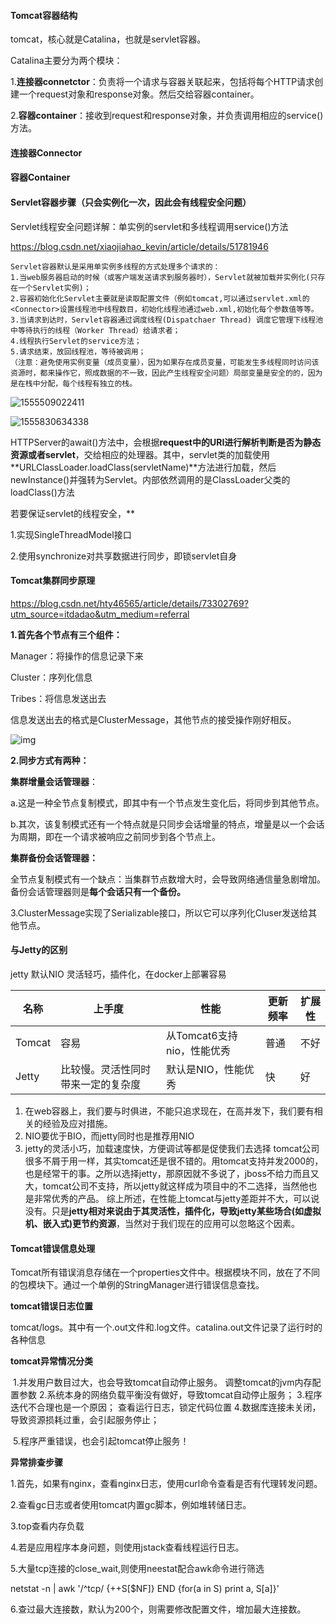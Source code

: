 #### Tomcat容器结构

tomcat，核心就是Catalina，也就是servlet容器。

Catalina主要分为两个模块：

1.**连接器connetctor**：负责将一个请求与容器关联起来，包括将每个HTTP请求创建一个request对象和response对象。然后交给容器container。

2.**容器container**：接收到request和response对象，并负责调用相应的service()方法。



#### 连接器Connector



#### 容器Container



#### Servlet容器步骤（只会实例化一次，因此会有线程安全问题）

Servlet线程安全问题详解：单实例的servlet和多线程调用service()方法

<https://blog.csdn.net/xiaojiahao_kevin/article/details/51781946>

```
Servlet容器默认是采用单实例多线程的方式处理多个请求的：
1.当web服务器启动的时候（或客户端发送请求到服务器时），Servlet就被加载并实例化(只存在一个Servlet实例)；
2.容器初始化化Servlet主要就是读取配置文件（例如tomcat,可以通过servlet.xml的<Connector>设置线程池中线程数目，初始化线程池通过web.xml,初始化每个参数值等等。
3.当请求到达时，Servlet容器通过调度线程(Dispatchaer Thread) 调度它管理下线程池中等待执行的线程（Worker Thread）给请求者；
4.线程执行Servlet的service方法；
5.请求结束，放回线程池，等待被调用；
（注意：避免使用实例变量（成员变量），因为如果存在成员变量，可能发生多线程同时访问该资源时，都来操作它，照成数据的不一致，因此产生线程安全问题）局部变量是安全的的，因为是在栈中分配，每个线程有独立的栈。
```

![1555509022411](C:\Users\ASUS\AppData\Roaming\Typora\typora-user-images\1555509022411.png)

![1555830634338](C:\Users\ASUS\AppData\Roaming\Typora\typora-user-images\1555830634338.png)



HTTPServer的await()方法中，会根据**request中的URI进行解析判断是否为静态资源或者servlet**，交给相应的处理器。其中，servlet类的加载使用**URLClassLoader.loadClass(servletName)**方法进行加载，然后newInstance()并强转为Servlet。内部依然调用的是ClassLoader父类的loadClass()方法



若要保证servlet的线程安全，**

1.实现SingleThreadModel接口

2.使用synchronize对共享数据进行同步，即锁servlet自身

#### Tomcat集群同步原理

<https://blog.csdn.net/hty46565/article/details/73302769?utm_source=itdadao&utm_medium=referral>

**1.首先各个节点有三个组件：**

Manager：将操作的信息记录下来

Cluster：序列化信息

Tribes：将信息发送出去

信息发送出去的格式是ClusterMessage，其他节点的接受操作刚好相反。

![img](https://upload-images.jianshu.io/upload_images/14270041-548dbe15128af76b.png?imageMogr2/auto-orient/strip%7CimageView2/2/w/687/format/webp)

**2.同步方式有两种：**

**集群增量会话管理器**：

a.这是一种全节点复制模式，即其中有一个节点发生变化后，将同步到其他节点。

b.其次，该复制模式还有一个特点就是只同步会话增量的特点，增量是以一个会话为周期，即在一个请求被响应之前同步到各个节点上。

**集群备份会话管理器：**

全节点复制模式有一个缺点：当集群节点数增大时，会导致网络通信量急剧增加。备份会话管理器则是**每个会话只有一个备份。**

3.ClusterMessage实现了Serializable接口，所以它可以序列化Cluser发送给其他节点。

#### 

#### 与Jetty的区别

jetty 默认NIO 灵活轻巧，插件化，在docker上部署容易

| 名称   | 上手度                             | 性能                       | 更新频率 | 扩展性 |
| ------ | ---------------------------------- | -------------------------- | -------- | ------ |
| Tomcat | 容易                               | 从Tomcat6支持nio，性能优秀 | 普通     | 不好   |
| Jetty  | 比较慢。灵活性同时带来一定的复杂度 | 默认是NIO，性能优秀        | 快       | 好     |

1. 在web容器上，我们要与时俱进，不能只追求现在，在高并发下，我们要有相关的经验及应对措施。
2. NIO要优于BIO，而jetty同时也是推荐用NIO
3. jetty的灵活小巧，加载速度快，方便调试等都是促使我们去选择 tomcat公司很多不屑于用一样，其实tomcat还是很不错的。用tomcat支持并发2000的，也是经常干的事。之所以选择jetty，那原因就不多说了，jboss不给力而且又大，tomcat公司不支持，所以jetty就这样成为项目中的不二选择，当然他也是非常优秀的产品。 综上所述，在性能上tomcat与jetty差距并不大，可以说没有。只是**jetty相对来说由于其灵活性，插件化，导致jetty某些场合(如虚拟机、嵌入式)更节约资源**，当然对于我们现在的应用可以忽略这个因素。



#### Tomcat错误信息处理

Tomcat所有错误消息存储在一个properties文件中。根据模块不同，放在了不同的包模块下。通过一个单例的StringManager进行错误信息查找。

**tomcat错误日志位置**

tomcat/logs。其中有一个.out文件和.log文件。catalina.out文件记录了运行时的各种信息

**tomcat异常情况分类**

​    1.并发用户数目过大，也会导致tomcat自动停止服务。 调整tomcat的jvm内存配置参数
​    2.系统本身的网络负载平衡没有做好，导致tomcat自动停止服务； 
​    3.程序迭代不合理也是一个原因； 查看运行日志，锁定代码位置
​    4.数据库连接未关闭，导致资源损耗过重，会引起服务停止； 

​    5.程序严重错误，也会引起tomcat停止服务！

**异常排查步骤**

1.首先，如果有nginx，查看nginx日志，使用curl命令查看是否有代理转发问题。

2.查看gc日志或者使用tomcat内置gc脚本，例如堆转储日志。

3.top查看内存负载

4.若是应用程序本身问题，则使用jstack查看线程运行日志。

5.大量tcp连接的close_wait,则使用neestat配合awk命令进行筛选

netstat -n | awk '/^tcp/ {++S[$NF]} END {for(a in S) print a, S[a]}'

6.查过最大连接数，默认为200个，则需要修改配置文件，增加最大连接数。